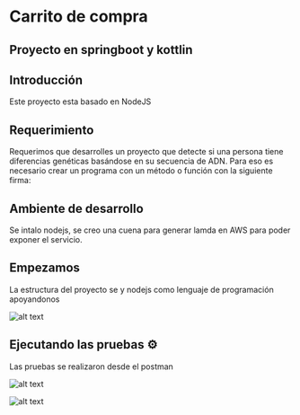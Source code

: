 # Carrito de compra
## Proyecto en springboot y kottlin

## Introducción

Este proyecto esta basado en NodeJS

## Requerimiento
Requerimos que desarrolles un proyecto que detecte si una persona tiene diferencias genéticas basándose en
su secuencia de ADN. Para eso es necesario crear un programa con un método o función con la siguiente
firma:

## Ambiente de desarrollo
Se intalo nodejs, se creo una cuena para generar lamda en AWS para poder exponer el servicio.



<!-- Empezamos -->
## Empezamos

La estructura del proyecto se  y  nodejs como lenguaje de programación apoyandonos 

![alt text](https://github.com/jorauche/CarritoEcommerce/blob/master/Estructura.png)



## Ejecutando las pruebas ⚙️
Las pruebas se realizaron desde el postman



![alt text](https://github.com/jorauche/CarritoEcommerce/blob/master/Pantallas/PruebasPostman.png)



![alt text](https://github.com/jorauche/CarritoEcommerce/blob/master/Pantallas/PruebaDentroAWS.png)



